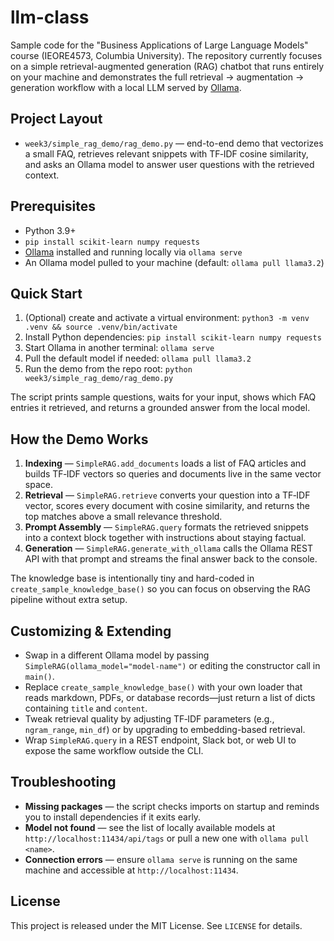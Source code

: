 # llm-class

Sample code for the "Business Applications of Large Language Models" course (IEORE4573, Columbia University). The repository currently focuses on a simple retrieval-augmented generation (RAG) chatbot that runs entirely on your machine and demonstrates the full retrieval → augmentation → generation workflow with a local LLM served by [Ollama](https://ollama.com/).

## Project Layout
- `week3/simple_rag_demo/rag_demo.py` — end-to-end demo that vectorizes a small FAQ, retrieves relevant snippets with TF‑IDF cosine similarity, and asks an Ollama model to answer user questions with the retrieved context.

## Prerequisites
- Python 3.9+
- `pip install scikit-learn numpy requests`
- [Ollama](https://ollama.com/download) installed and running locally via `ollama serve`
- An Ollama model pulled to your machine (default: `ollama pull llama3.2`)

## Quick Start
1. (Optional) create and activate a virtual environment: `python3 -m venv .venv && source .venv/bin/activate`
2. Install Python dependencies: `pip install scikit-learn numpy requests`
3. Start Ollama in another terminal: `ollama serve`
4. Pull the default model if needed: `ollama pull llama3.2`
5. Run the demo from the repo root: `python week3/simple_rag_demo/rag_demo.py`

The script prints sample questions, waits for your input, shows which FAQ entries it retrieved, and returns a grounded answer from the local model.

## How the Demo Works
1. **Indexing** — `SimpleRAG.add_documents` loads a list of FAQ articles and builds TF‑IDF vectors so queries and documents live in the same vector space.
2. **Retrieval** — `SimpleRAG.retrieve` converts your question into a TF‑IDF vector, scores every document with cosine similarity, and returns the top matches above a small relevance threshold.
3. **Prompt Assembly** — `SimpleRAG.query` formats the retrieved snippets into a context block together with instructions about staying factual.
4. **Generation** — `SimpleRAG.generate_with_ollama` calls the Ollama REST API with that prompt and streams the final answer back to the console.

The knowledge base is intentionally tiny and hard-coded in `create_sample_knowledge_base()` so you can focus on observing the RAG pipeline without extra setup.

## Customizing & Extending
- Swap in a different Ollama model by passing `SimpleRAG(ollama_model="model-name")` or editing the constructor call in `main()`.
- Replace `create_sample_knowledge_base()` with your own loader that reads markdown, PDFs, or database records—just return a list of dicts containing `title` and `content`.
- Tweak retrieval quality by adjusting TF‑IDF parameters (e.g., `ngram_range`, `min_df`) or by upgrading to embedding-based retrieval.
- Wrap `SimpleRAG.query` in a REST endpoint, Slack bot, or web UI to expose the same workflow outside the CLI.

## Troubleshooting
- **Missing packages** — the script checks imports on startup and reminds you to install dependencies if it exits early.
- **Model not found** — see the list of locally available models at `http://localhost:11434/api/tags` or pull a new one with `ollama pull <name>`.
- **Connection errors** — ensure `ollama serve` is running on the same machine and accessible at `http://localhost:11434`.

## License
This project is released under the MIT License. See `LICENSE` for details.
